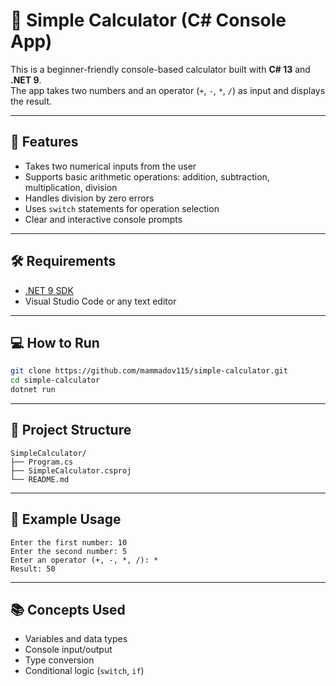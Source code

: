 
# 🧮 Simple Calculator (C# Console App)

This is a beginner-friendly console-based calculator built with **C# 13** and **.NET 9**.  
The app takes two numbers and an operator (`+`, `-`, `*`, `/`) as input and displays the result.

---

## 🚀 Features

- Takes two numerical inputs from the user
- Supports basic arithmetic operations: addition, subtraction, multiplication, division
- Handles division by zero errors
- Uses `switch` statements for operation selection
- Clear and interactive console prompts

---

## 🛠️ Requirements

- [.NET 9 SDK](https://dotnet.microsoft.com/en-us/download)
- Visual Studio Code or any text editor

---

## 💻 How to Run

```bash
git clone https://github.com/mammadov115/simple-calculator.git
cd simple-calculator
dotnet run
````

---

## 📂 Project Structure

```
SimpleCalculator/
├── Program.cs
├── SimpleCalculator.csproj
└── README.md
```

---

## 📸 Example Usage

```
Enter the first number: 10
Enter the second number: 5
Enter an operator (+, -, *, /): *
Result: 50
```

---

## 📚 Concepts Used

* Variables and data types
* Console input/output
* Type conversion
* Conditional logic (`switch`, `if`)


